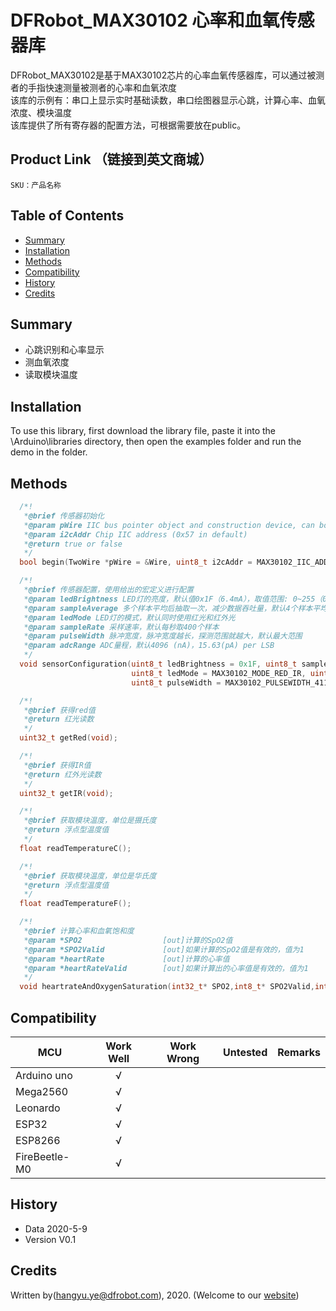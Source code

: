 # DFRobot_MAX30102 心率和血氧传感器库
DFRobot_MAX30102是基于MAX30102芯片的心率血氧传感器库，可以通过被测者的手指快速测量被测者的心率和血氧浓度<br>
该库的示例有：串口上显示实时基础读数，串口绘图器显示心跳，计算心率、血氧浓度、模块温度<br>
该库提供了所有寄存器的配置方法，可根据需要放在public。<br>

## Product Link （链接到英文商城）
    SKU：产品名称
   
## Table of Contents

* [Summary](#summary)
* [Installation](#installation)
* [Methods](#methods)
* [Compatibility](#compatibility)
* [History](#history)
* [Credits](#credits)

## Summary

* 心跳识别和心率显示 <br>
* 测血氧浓度 <br>
* 读取模块温度 <br>

## Installation

To use this library, first download the library file, paste it into the \Arduino\libraries directory, then open the examples folder and run the demo in the folder.

## Methods

```C++
  /*!
   *@brief 传感器初始化
   *@param pWire IIC bus pointer object and construction device, can both pass or not pass parameters (Wire in default)
   *@param i2cAddr Chip IIC address (0x57 in default)
   *@return true or false
   */
  bool begin(TwoWire *pWire = &Wire, uint8_t i2cAddr = MAX30102_IIC_ADDRESS);

  /*!
   *@brief 传感器配置，使用给出的宏定义进行配置
   *@param ledBrightness LED灯的亮度，默认值0x1F（6.4mA），取值范围: 0~255（0=Off ，255=50mA）
   *@param sampleAverage 多个样本平均后抽取一次，减少数据吞吐量，默认4个样本平均
   *@param ledMode LED灯的模式，默认同时使用红光和红外光
   *@param sampleRate 采样速率，默认每秒取400个样本
   *@param pulseWidth 脉冲宽度，脉冲宽度越长，探测范围就越大，默认最大范围
   *@param adcRange ADC量程，默认4096 (nA)，15.63(pA) per LSB
   */
  void sensorConfiguration(uint8_t ledBrightness = 0x1F, uint8_t sampleAverage = MAX30102_SAMPLEAVG_4, \
                           uint8_t ledMode = MAX30102_MODE_RED_IR, uint8_t sampleRate = MAX30102_SAMPLERATE_400, \
                           uint8_t pulseWidth = MAX30102_PULSEWIDTH_411, uint8_t adcRange = MAX30102_ADCRANGE_4096);

  /*!
   *@brief 获得red值
   *@return 红光读数
   */
  uint32_t getRed(void);

  /*!
   *@brief 获得IR值
   *@return 红外光读数
   */
  uint32_t getIR(void);

  /*!
   *@brief 获取模块温度，单位是摄氏度
   *@return 浮点型温度值
   */
  float readTemperatureC();

  /*!
   *@brief 获取模块温度，单位是华氏度
   *@return 浮点型温度值
   */
  float readTemperatureF();

  /*!
   *@brief 计算心率和血氧饱和度
   *@param *SPO2                  [out]计算的SpO2值
   *@param *SPO2Valid             [out]如果计算的SpO2值是有效的，值为1
   *@param *heartRate             [out]计算的心率值
   *@param *heartRateValid        [out]如果计算出的心率值是有效的，值为1
   */
  void heartrateAndOxygenSaturation(int32_t* SPO2,int8_t* SPO2Valid,int32_t* heartRate,int8_t* heartRateValid);

```

## Compatibility

MCU                | Work Well    | Work Wrong   | Untested    | Remarks
------------------ | :----------: | :----------: | :---------: | -----
Arduino uno        |      √       |              |             | 
Mega2560        |      √       |              |             | 
Leonardo        |      √       |              |             | 
ESP32        |      √       |              |             | 
ESP8266        |      √       |              |             | 
FireBeetle-M0        |      √       |              |             | 


## History

- Data 2020-5-9
- Version V0.1


## Credits

Written by(hangyu.ye@dfrobot.com), 2020. (Welcome to our [website](https://www.dfrobot.com/))


